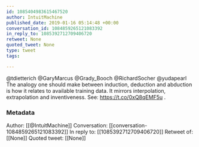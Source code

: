 ```yaml
---
id: 1085404983615467520
author: IntuitMachine
published_date: 2019-01-16 05:14:48 +00:00
conversation_id: 1084859265121083392
in_reply_to: 1085392712709406720
retweet: None
quoted_tweet: None
type: tweet
tags:

---
```


@tdietterich @GaryMarcus @Grady_Booch @RichardSocher @yudapearl The analogy one should make between induction, deduction and abduction is how it relates to available training data.  It mirrors interpolation, extrapolation and inventiveness. See:  https://t.co/0xQ8qEMF5u .

### Metadata

Author: [[@IntuitMachine]]
Conversation: [[conversation-1084859265121083392]]
In reply to: [[1085392712709406720]]
Retweet of: [[None]]
Quoted tweet: [[None]]
